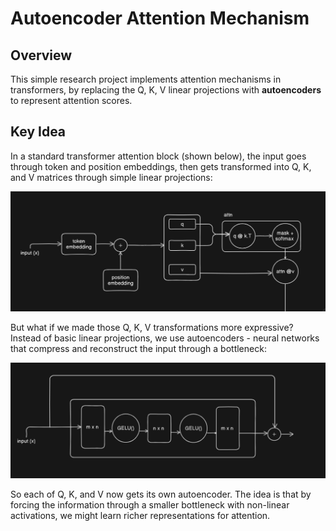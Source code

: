 # Autoencoder Attention Mechanism

## Overview

This simple research project implements attention mechanisms in transformers, by replacing the Q, K, V linear projections with **autoencoders** to represent attention scores.

## Key Idea

In a standard transformer attention block (shown below), the input goes through token and position embeddings, then gets transformed into Q, K, and V matrices through simple linear projections:

![Standard attention block](./transformer.png)

But what if we made those Q, K, V transformations more expressive? Instead of basic linear projections, we use autoencoders - neural networks that compress and reconstruct the input through a bottleneck:

![Autoencoder structure](./auto_encoder.png)

So each of Q, K, and V now gets its own autoencoder. The idea is that by forcing the information through a smaller bottleneck with non-linear activations, we might learn richer representations for attention.